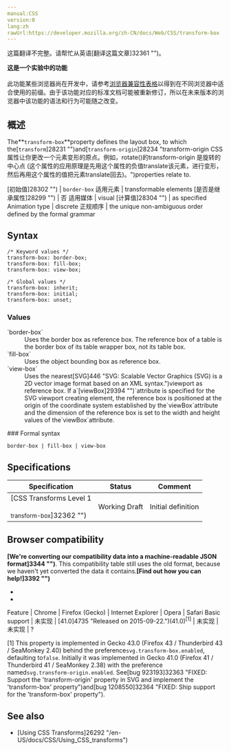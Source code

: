 ```yaml
---
manual:CSS
version:0
lang:zh
rawUrl:https://developer.mozilla.org/zh-CN/docs/Web/CSS/transform-box
---
```




这篇翻译不完整。请帮忙从英语[翻译这篇文章]32361 "")。






**这是一个实验中的功能**<br></br>此功能某些浏览器尚在开发中，请参考[浏览器兼容性表格](%28232#Browser_compatibility "")以得到在不同浏览器中适合使用的前缀。由于该功能对应的标准文档可能被重新修订，所以在未来版本的浏览器中该功能的语法和行为可能随之改变。




## 概述<a name="概述"></a>


The**`transform-box`**property defines the layout box, to which the[`transform`]28231 "")and[`transform-origin`]28234 "transform-origin CSS属性让你更改一个元素变形的原点。例如，rotate()的transform-origin 是旋转的中心点 (这个属性的应用原理是先用这个属性的负值translate该元素，进行变形，然后再用这个属性的值把元素translate回去)。")properties relate to.


[初始值]28302 "") | `border-box` 
适用元素 | transformable elements 
[是否是继承属性]28299 "") | 否 
适用媒体 | visual 
[计算值]28304 "") | as specified 
Animation type | discrete 
正规顺序 | the unique non-ambiguous order defined by the formal grammar 


## Syntax<a name="Syntax"></a>

```
/* Keyword values */
transform-box: border-box;
transform-box: fill-box;
transform-box: view-box;

/* Global values */
transform-box: inherit;
transform-box: initial;
transform-box: unset;
```

### Values<a name="Values"></a>
<dl><dt id=''>`border-box`</dt><dd>Uses the border box as reference box. The reference box of a table is the border box of its table wrapper box, not its table box.</dd><dt id=''>`fill-box`</dt><dd>Uses the object bounding box as reference box.</dd><dt id=''>`view-box`</dt><dd>Uses the nearest[SVG]446 "SVG: Scalable Vector Graphics (SVG) is a 2D vector image format based on an XML syntax.")viewport as reference box. If a`[viewBox]29394 "")`attribute is specified for the SVG viewport creating element, the reference box is positioned at the origin of the coordinate system established by the`viewBox`attribute and the dimension of the reference box is set to the width and height values of the`viewBox`attribute.</dd></dl>
### Formal syntax<a name="Formal_syntax"></a>

```
border-box | fill-box | view-box
```

## Specifications<a name="Specifications"></a>

Specification | Status | Comment 
 ---  |  ---  |  ---  | 
[CSS Transforms Level 1<br></br><small>transform-box</small>]32362 "") | Working Draft | Initial definition 


## Browser compatibility<a name="Browser_compatibility"></a>


**[We&#39;re converting our compatibility data into a machine-readable JSON format]3344 "")**. This compatibility table still uses the old format, because we haven&#39;t yet converted the data it contains.**[Find out how you can help!]3392 "")**


* 
* 

Feature | Chrome | Firefox (Gecko) | Internet Explorer | Opera | Safari 
Basic support | 未实现 | [41.0]4735 "Released on 2015-09-22.")(41.0)<sup>[1]</sup> | 未实现 | 未实现 | ? 





[1] This property is implemented in Gecko 43.0 (Firefox 43 / Thunderbird 43 / SeaMonkey 2.40) behind the preference`svg.transform-box.enabled`, defaulting to`false`. Initially it was implemented in Gecko 41.0 (Firefox 41 / Thunderbird 41 / SeaMonkey 2.38) with the preference named`svg.transform-origin.enabled`. See[bug 923193]32363 "FIXED: Support the 'transform-origin' property in SVG and implement the 'transform-box' property")and[bug 1208550]32364 "FIXED: Ship support for the 'transform-box' property").


## See also<a name="See_also"></a>

* [Using CSS Transforms]26292 "/en-US/docs/CSS/Using_CSS_transforms")



